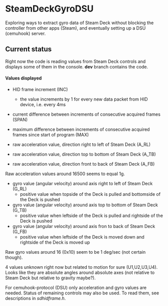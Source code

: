 # SteamDeckGyroDSU
Exploring ways to extract gyro data of Steam Deck without blocking the controller from other apps (Steam), and eventually setting up a DSU (cemuhook) server.

## Current status

Right now the code is reading values from Steam Deck controls and displays some of them in the console. **dev** branch contains the code.

#### Values displayed 

- HID frame increment (INC)
  - the value increments by 1 for every new data packet from HID device, i.e. every 4ms
- current difference between increments of consecutive acquired frames (SPAN)
- maximum difference between increments of consecutive acquired frames since start of program (MAX)

- raw acceleration value, direction right to left of Steam Deck (A_RL)
- raw acceleration value, direction top to bottom of Steam Deck (A_TB)
- raw acceleration value, direction front to back of Steam Deck (A_FB)

Raw acceleration values around 16500 seems to equal 1g.

- gyro value (angular velocity) around axis right to left of Steam Deck (G_RL)
  - positive value when topside of the Deck is pulled and bottomside of the Deck is pushed
- gyro value (angular velocity) around axis top to bottom of Steam Deck (G_TB)
  - positive value when leftside of the Deck is pulled and rightside of the Deck is pushed
- gyro value (angular velocity) around axis fron to back of Steam Deck (G_FB)
  - positive value when leftside of the Deck is moved down and rightside of the Deck is moved up

Raw gyro values around 16 (0x10) seem to be 1 deg/sec (not certain though).

4 values unknown right now but related to motion for sure (U1,U2,U3,U4). Looks like they are absolute angles around absolute axes (not relative to Steam Deck but relative to gravity maybe?).

For cemuhook-protocol (DSU) only acceleration and gyro values are needed. Status of remaining controls may also be used. To read them, see descriptions in _sdhidframe.h_.
